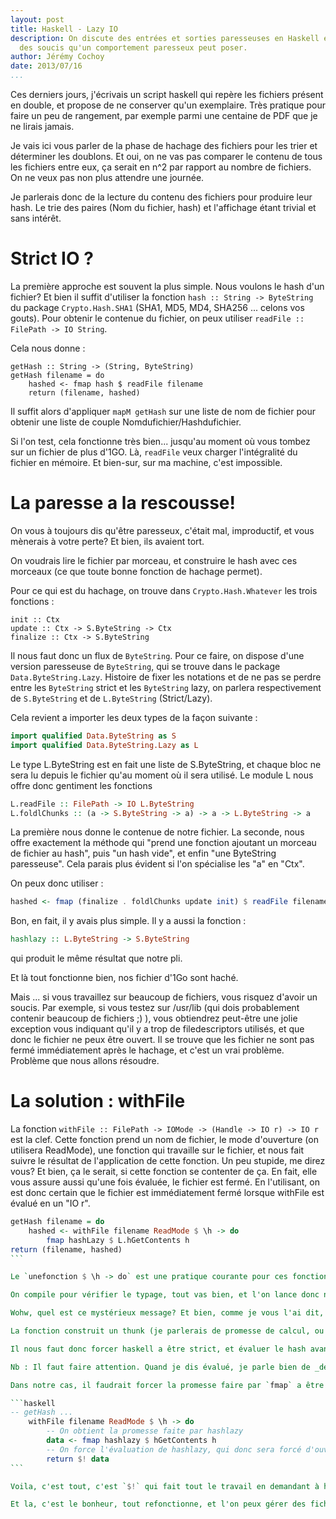 ```yaml
---
layout: post
title: Haskell - Lazy IO
description: On discute des entrées et sorties paresseuses en Haskell et
  des soucis qu'un comportement paresseux peut poser.
author: Jérémy Cochoy
date: 2013/07/16
...
```


Ces derniers jours, j'écrivais un script haskell qui repère les fichiers présent en double, et propose de ne conserver qu'un exemplaire. Très pratique pour faire un peu de rangement, par exemple parmi une centaine de PDF que je ne lirais jamais.

Je vais ici vous parler de la phase de hachage des fichiers pour les trier et déterminer les doublons. Et oui, on ne vas pas comparer le contenu de tous les fichiers entre eux, ça serait en n^2 par rapport au nombre de fichiers. On ne veux pas non plus attendre une journée.

Je parlerais donc de la lecture du contenu des fichiers pour produire leur hash. Le trie des paires (Nom du fichier, hash) et l'affichage étant trivial et sans intérêt.

Strict IO ?
===========

La première approche est souvent la plus simple. Nous voulons le hash d'un fichier? Et bien il suffit d'utiliser la fonction `hash :: String -> ByteString` du package `Crypto.Hash.SHA1` (SHA1, MD5, MD4, SHA256 ... celons vos gouts). Pour obtenir le contenue du fichier, on peux utiliser `readFile :: FilePath -> IO String`.

Cela nous donne :
``` {.haskell}
getHash :: String -> (String, ByteString)
getHash filename = do
    hashed <- fmap hash $ readFile filename
    return (filename, hashed)
```

Il suffit alors d'appliquer `mapM getHash` sur une liste de nom de fichier pour obtenir une liste de couple Nomdufichier/Hashdufichier.

Si l'on test, cela fonctionne très bien... jusqu'au moment où vous tombez sur un fichier de plus d'1GO. Là, `readFile` veux charger l'intégralité du fichier en mémoire. Et bien-sur, sur ma machine, c'est impossible.

La paresse a la rescousse!
==========================

On vous à toujours dis qu'être paresseux, c'était mal, improductif, et vous mènerais à votre perte? Et bien, ils avaient tort.

On voudrais lire le fichier par morceau, et construire le hash avec ces morceaux (ce que toute bonne fonction de hachage permet).

Pour ce qui est du hachage, on trouve dans `Crypto.Hash.Whatever` les trois fonctions :
``` {.haskell}
init :: Ctx
update :: Ctx -> S.ByteString -> Ctx
finalize :: Ctx -> S.ByteString
```

Il nous faut donc un flux de `ByteString`. Pour ce faire, on dispose d'une version paresseuse de `ByteString`, qui se trouve dans le package `Data.ByteString.Lazy`. Histoire de fixer les notations et de ne pas se perdre entre les `ByteString` strict et les `ByteString` lazy, on parlera respectivement de `S.ByteString` et de `L.ByteString` (Strict/Lazy).

Cela revient a importer les deux types de la façon suivante :
```haskell
import qualified Data.ByteString as S
import qualified Data.ByteString.Lazy as L
```

Le type L.ByteString est en fait une liste de S.ByteString, et chaque bloc ne sera lu depuis le fichier qu'au moment où il sera utilisé. Le module L nous offre donc gentiment les fonctions
```haskell
L.readFile :: FilePath -> IO L.ByteString
L.foldlChunks :: (a -> S.ByteString -> a) -> a -> L.ByteString -> a
```

La première nous donne le contenue de notre fichier. La seconde, nous offre exactement la méthode qui "prend une fonction ajoutant un morceau de fichier au hash", puis "un hash vide", et enfin "une ByteString paresseuse". Cela parais plus évident si l'on spécialise les "a" en "Ctx".

On peux donc utiliser :
```haskell
hashed <- fmap (finalize . foldlChunks update init) $ readFile filename
```

Bon, en fait, il y avais plus simple. Il y a aussi la fonction :
```haskell
hashlazy :: L.ByteString -> S.ByteString
```
qui produit le même résultat que notre pli.

Et là tout fonctionne bien, nos fichier d'1Go sont haché.

Mais ... si vous travaillez sur beaucoup de fichiers, vous risquez d'avoir un soucis. Par exemple, si vous testez sur /usr/lib (qui dois probablement contenir beaucoup de fichiers ;) ), vous obtiendrez peut-être une jolie exception vous indiquant qu'il y a trop de filedescriptors utilisés, et que donc le fichier ne peux être ouvert.
Il se trouve que les fichier ne sont pas fermé immédiatement après le hachage, et c'est un vrai problème. Problème que nous allons résoudre.

La solution : withFile
======================

La fonction `withFile :: FilePath -> IOMode -> (Handle -> IO r) -> IO r` est la clef. Cette fonction prend un nom de fichier, le mode d'ouverture (on utilisera ReadMode), une fonction qui travaille sur le fichier, et nous fait suivre le résultat de l'application de cette fonction. Un peu stupide, me direz vous? Et bien, ça le serait, si cette fonction se contenter de ça. En fait, elle vous assure aussi qu'une fois évaluée, le fichier est fermé. En l'utilisant, on est donc certain que le fichier est immédiatement fermé lorsque withFile est évalué en un "IO r".

````haskell
getHash filename = do
    hashed <- withFile filename ReadMode $ \h -> do
        fmap hashLazy $ L.hGetContents h
return (filename, hashed)
```

Le `unefonction $ \h -> do` est une pratique courante pour ces fonctions qui évalue un morceau de code dans un certains contexte. C'est très pratique, et on reconnaît très vite cette idiome avec un peu d'entraînement.

On compile pour vérifier le typage, tout vas bien, et l'on lance donc notre application que l'on s'attend a voir fonctionner. Et là, c'est le drame : "Illegal operation : handle is closed".

Wohw, quel est ce mystérieux message? Et bien, comme je vous l'ai dit, withFile ferme immédiatement le fichier après l'évaluation de son expression. Et que fait son évaluation? Elle retourne le hash du fichier me dite vous? Faut.

La fonction construit un thunk (je parlerais de promesse de calcul, ou plus simplement de promesse) a l'aide de "fmap ...". L’évaluation de withFile retourne alors cette promesse, plutôt que la valeur du hash. Et cette promesse, elle, ne sera évaluée que plus tard, au moment ou vous en aurez vraiment besoin, et seulement si vous en avez besoin.

Il nous faut donc forcer haskell a être strict, et évaluer le hash avant de sortir de la fonction. Il y a différentes façons de le faire. La plus simple, c'est d'utiliser l'opérateur `` `seq` `` qui force l'évaluation de l'expression a sa gauche, puis retourne l'expression a sa droite. On a aussi l’opérateur `` a ($!) b = b `seq` (a b) `` qui est une "application stricte". C'est a dire que ce qui sera a droite de `$!` sera évalué. 

Nb : Il faut faire attention. Quand je dis évalué, je parle bien de _dé-construire_ le premier niveau de l'expression. C'est a dire que si `compute 1 42` est un calcul, ceci sera remplacer par la promesse ou le résultat retournée par compute. Si compute produit une promesse plutôt qu'un résultat, l'opérateur `` `seq` `` n'évaluera pas la promesse. Il existe un opérateur `` `deepSeq` ``, qui lui vas _tout réduire_ en profondeur. Comme vous vous en doutez, c'est très coûteux et évalue des choses dont on n'auras peut-être pas besoin. Le plus souvent, on peux se contenter de `` `seq` `` appliqué au bonne endroit pour obtenir le résultat souhaité.

Dans notre cas, il faudrait forcer la promesse faire par `fmap` a être évaluée, puis la promesse faite par `hashlazy`. Vous allez voir que la solution n'est pas plus compliquée que ce que nous avions déjà écrit :

```haskell
-- getHash ...
    withFile filename ReadMode $ \h -> do
        -- On obtient la promesse faite par hashlazy
        data <- fmap hashlazy $ hGetContents h
        -- On force l'évaluation de hashlazy, qui donc sera forcé d'ouvrir le fichier et de le lire, puisque la valeur retournée est un S.ByteString, une valeur Stricte.
        return $! data
```

Voila, c'est tout, c'est `$!` qui fait tout le travail en demandant à hashlazy de gentiment s'évaluer.

Et la, c'est le bonheur, tout refonctionne, et l'on peux gérer des fichiers arbitrairement grand en nombre arbitrairement grand, le tout en 4 lignes.
